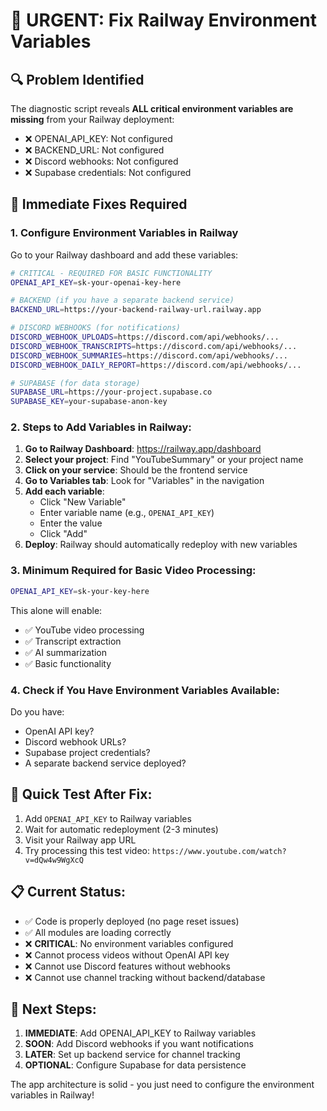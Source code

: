 # 🚨 URGENT: Fix Railway Environment Variables

## 🔍 Problem Identified
The diagnostic script reveals **ALL critical environment variables are missing** from your Railway deployment:

- ❌ OPENAI_API_KEY: Not configured
- ❌ BACKEND_URL: Not configured  
- ❌ Discord webhooks: Not configured
- ❌ Supabase credentials: Not configured

## 🔧 Immediate Fixes Required

### 1. Configure Environment Variables in Railway
Go to your Railway dashboard and add these variables:

```bash
# CRITICAL - REQUIRED FOR BASIC FUNCTIONALITY
OPENAI_API_KEY=sk-your-openai-key-here

# BACKEND (if you have a separate backend service)
BACKEND_URL=https://your-backend-railway-url.railway.app

# DISCORD WEBHOOKS (for notifications)
DISCORD_WEBHOOK_UPLOADS=https://discord.com/api/webhooks/...
DISCORD_WEBHOOK_TRANSCRIPTS=https://discord.com/api/webhooks/...
DISCORD_WEBHOOK_SUMMARIES=https://discord.com/api/webhooks/...
DISCORD_WEBHOOK_DAILY_REPORT=https://discord.com/api/webhooks/...

# SUPABASE (for data storage)
SUPABASE_URL=https://your-project.supabase.co
SUPABASE_KEY=your-supabase-anon-key
```

### 2. Steps to Add Variables in Railway:

1. **Go to Railway Dashboard**: https://railway.app/dashboard
2. **Select your project**: Find "YouTubeSummary" or your project name
3. **Click on your service**: Should be the frontend service
4. **Go to Variables tab**: Look for "Variables" in the navigation
5. **Add each variable**:
   - Click "New Variable"
   - Enter variable name (e.g., `OPENAI_API_KEY`)
   - Enter the value
   - Click "Add"
6. **Deploy**: Railway should automatically redeploy with new variables

### 3. Minimum Required for Basic Video Processing:
```bash
OPENAI_API_KEY=sk-your-key-here
```

This alone will enable:
- ✅ YouTube video processing
- ✅ Transcript extraction  
- ✅ AI summarization
- ✅ Basic functionality

### 4. Check if You Have Environment Variables Available:

Do you have:
- OpenAI API key? 
- Discord webhook URLs?
- Supabase project credentials?
- A separate backend service deployed?

## 🚀 Quick Test After Fix:

1. Add `OPENAI_API_KEY` to Railway variables
2. Wait for automatic redeployment (2-3 minutes)
3. Visit your Railway app URL
4. Try processing this test video: `https://www.youtube.com/watch?v=dQw4w9WgXcQ`

## 📋 Current Status:
- ✅ Code is properly deployed (no page reset issues)
- ✅ All modules are loading correctly
- ❌ **CRITICAL**: No environment variables configured
- ❌ Cannot process videos without OpenAI API key
- ❌ Cannot use Discord features without webhooks
- ❌ Cannot use channel tracking without backend/database

## 🔗 Next Steps:
1. **IMMEDIATE**: Add OPENAI_API_KEY to Railway variables
2. **SOON**: Add Discord webhooks if you want notifications  
3. **LATER**: Set up backend service for channel tracking
4. **OPTIONAL**: Configure Supabase for data persistence

The app architecture is solid - you just need to configure the environment variables in Railway!
